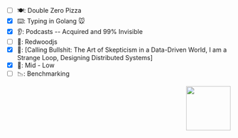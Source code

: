 ### 

<!--
**tclohm/tclohm** is a ✨ _special_ ✨ repository because its `README.md` (this file) appears on your GitHub profile.

Here are some ideas to get you started:

- 🔭 I’m currently working on ...
- 🌱 I’m currently learning ...
- 👯 I’m looking to collaborate on ...
- 🤔 I’m looking for help with ...
- 💬 Ask me about ...
- 📫 How to reach me: ...
- 😄 Pronouns: ...
- ⚡ Fun fact: ...
-->


- [ ] 🍽: Double Zero Pizza
- [x] ⌨️: Typing in Golang 🐭
- [x] 👂: Podcasts -- Acquired and 99% Invisible
- [ ] 👀: Redwoodjs
- [x] 📖: [Calling Bullshit: The Art of Skepticism in a Data-Driven World, I am a Strange Loop, Designing Distributed Systems]
- [x] 🔋: Mid - Low
- [ ] 📉: Benchmarking

<img src="https://user-images.githubusercontent.com/2380963/196989432-0c1113e4-33ec-4128-847e-932d0f377407.gif" align="right" width="100" height="100">
